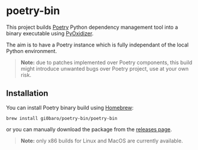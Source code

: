# poetry-bin

This project builds [Poetry](https://github.com/python-poetry/poetry) Python dependency management tool into a binary executable using [PyOxidizer](https://github.com/indygreg/PyOxidizer).

The aim is to have a Poetry instance which is fully independant of the local Python environment.

> **Note:** due to patches implemented over Poetry components, this build might introduce unwanted bugs over Poetry project, use at your own risk.

## Installation

You can install Poetry binary build using [Homebrew](https://brew.sh/):

    brew install gi0baro/poetry-bin/poetry-bin

or you can manually download the package from the [releases page](./releases).

> **Note:** only x86 builds for Linux and MacOS are currently available.
